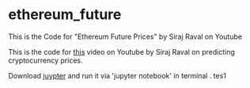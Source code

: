 # ethereum_future
This is the Code for "Ethereum Future Prices" by Siraj Raval on Youtube


This is the code for [this](https://www.youtube.com/watch?v=G5Mx7yYdEhE) video on Youtube by Siraj Raval on predicting cryptocurrency prices. 


Download [juypter](http://jupyter.org/) and run it via 'jupyter notebook' in terminal .
tes1

